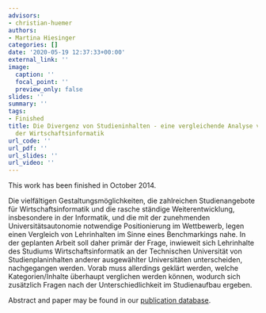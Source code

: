 ```yaml
---
advisors:
- christian-huemer
authors:
- Martina Hiesinger
categories: []
date: '2020-05-19 12:37:33+00:00'
external_link: ''
image:
  caption: ''
  focal_point: ''
  preview_only: false
slides: ''
summary: ''
tags:
- Finished
title: Die Divergenz von Studieninhalten - eine vergleichende Analyse von Curricula
  der Wirtschaftsinformatik
url_code: ''
url_pdf: ''
url_slides: ''
url_video: ''
---
```


This work has been finished in October 2014.

Die vielfältigen Gestaltungsmöglichkeiten, die zahlreichen Studienangebote für Wirtschaftsinformatik und die rasche ständige Weiterentwicklung, insbesondere in der Informatik, und die mit der zunehmenden Universitätsautonomie notwendige Positionierung im Wettbewerb, legen einen Vergleich von Lehrinhalten im Sinne eines Benchmarkings nahe. In der geplanten Arbeit soll daher primär der Frage, inwieweit sich Lehrinhalte des Studiums Wirtschaftsinformatik an der Technischen Universität von Studienplaninhalten anderer ausgewählter Universitäten unterscheiden, nachgegangen werden. Vorab muss allerdings geklärt werden, welche Kategorien/Inhalte überhaupt verglichen werden können, wodurch sich zusätzlich Fragen nach der Unterschiedlichkeit im Studienaufbau ergeben.

Abstract and paper may be found in our <a class="external" href="http://publik.tuwien.ac.at/showentry.php?ID=247866&amp;lang=2">publication database</a>.